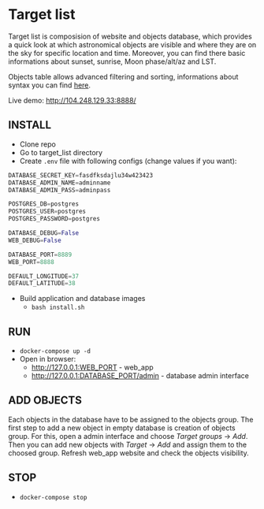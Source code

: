 # Target list

Target list is composision of website and objects database, 
which provides a quick look at which astronomical objects are visible and where they are on the sky for specific location and time.
Moreover, you can find there basic informations about sunset, sunrise, Moon phase/alt/az and LST.

Objects table allows advanced filtering and sorting, informations about syntax you can find [here](https://dash.plotly.com/datatable/filtering).

Live demo: http://104.248.129.33:8888/

## INSTALL
* Clone repo
* Go to target_list directory
* Create ```.env``` file with following configs (change values if you want):
```python
DATABASE_SECRET_KEY=fasdfksdajlu34w423423
DATABASE_ADMIN_NAME=adminname
DATABASE_ADMIN_PASS=adminpass

POSTGRES_DB=postgres
POSTGRES_USER=postgres
POSTGRES_PASSWORD=postgres

DATABASE_DEBUG=False
WEB_DEBUG=False

DATABASE_PORT=8889
WEB_PORT=8888

DEFAULT_LONGITUDE=37
DEFAULT_LATITUDE=38
```
*  Build application and database images
    * ```bash install.sh```

## RUN
* ```docker-compose up -d```
* Open in browser:
    * http://127.0.0.1:WEB_PORT - web_app
    * http://127.0.0.1:DATABASE_PORT/admin - database admin interface 

## ADD OBJECTS
Each objects in the database have to be assigned to the objects group.
The first step to add a new object in empty database is creation of objects group.
For this, open a admin interface and choose *Target groups* -> *Add*.
Then you can add new objects with *Target* -> *Add* and assign them to the choosed group. 
Refresh web_app website and check the objects visibility.

## STOP
* ```docker-compose stop```

